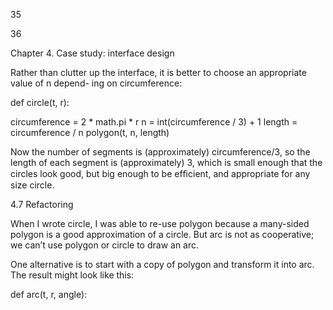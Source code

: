 35

36

Chapter 4. Case study: interface design

Rather than clutter up the interface, it is better to choose an appropriate value of n depend- ing on circumference:

def circle(t, r):

circumference = 2 * math.pi * r n = int(circumference / 3) + 1 length = circumference / n polygon(t, n, length)

Now the number of segments is (approximately) circumference/3, so the length of each segment is (approximately) 3, which is small enough that the circles look good, but big enough to be efﬁcient, and appropriate for any size circle.

4.7 Refactoring

When I wrote circle, I was able to re-use polygon because a many-sided polygon is a good approximation of a circle. But arc is not as cooperative; we can’t use polygon or circle to draw an arc.

One alternative is to start with a copy of polygon and transform it into arc. The result might look like this:

def arc(t, r, angle):